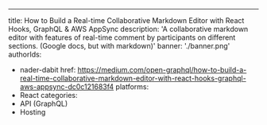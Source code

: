 ---
title: How to Build a Real-time Collaborative Markdown Editor with React Hooks, GraphQL & AWS AppSync
description: 'A collaborative markdown editor with features of real-time comment by participants on different sections. (Google docs, but with markdown)'
banner: './banner.png'
authorIds:
  - nader-dabit
href: https://medium.com/open-graphql/how-to-build-a-real-time-collaborative-markdown-editor-with-react-hooks-graphql-aws-appsync-dc0c121683f4
platforms:
  - React
categories:
  - API (GraphQL)
  - Hosting
